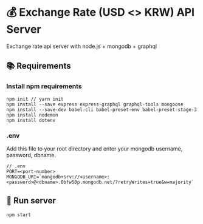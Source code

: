 # 💰 Exchange Rate (USD <> KRW) API Server
Exchange rate api server with node.js + mongodb + graphql

## 📚 Requirements
### Install npm requirements
```node
npm init // yarn init
npm install --save express express-graphql graphql-tools mongoose
npm install --save-dev babel-cli babel-preset-env babel-preset-stage-3
npm install nodemon
npm install dotenv
```
### .env
Add this file to your root directory and enter your mongodb username, password, dbname.
```node
// .env
PORT=<port-number>
MONGODB_URI=`mongodb+srv://<username>:<password>@<dbname>.0bfw50p.mongodb.net/?retryWrites=true&w=majority`
```

## 🚀 Run server
```
npm start
```
